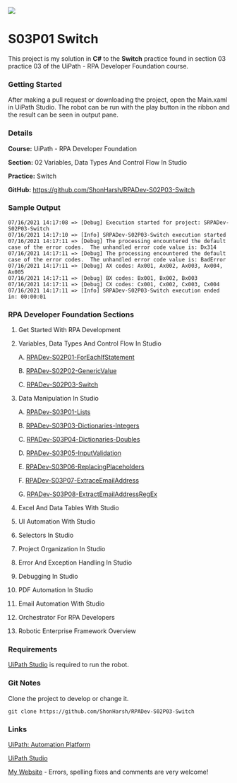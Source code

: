 ![](https://shonharsh.github.io/curriculum-vitae/images/uipath-logo.png)

# S03P01 Switch

This project is my solution in **C#** to the **Switch** practice found in section 03 practice 03 of the UiPath - RPA Developer Foundation course.

### Getting Started

After making a pull request or downloading the project, open the Main.xaml in UiPath Studio.  The robot can be run with the play button in the ribbon and the result can be seen in output pane.

### Details

**Course:** UiPath - RPA Developer Foundation

**Section:** 02 Variables, Data Types And Control Flow In Studio

**Practice:** Switch

**GitHub:** https://github.com/ShonHarsh/RPADev-S02P03-Switch

### Sample Output

```
07/16/2021 14:17:08 => [Debug] Execution started for project: SRPADev-S02P03-Switch
07/16/2021 14:17:10 => [Info] SRPADev-S02P03-Switch execution started
07/16/2021 14:17:11 => [Debug] The processing encountered the default case of the error codes.  The unhandled error code value is: Dx314
07/16/2021 14:17:11 => [Debug] The processing encountered the default case of the error codes.  The unhandled error code value is: BadError
07/16/2021 14:17:11 => [Debug] AX codes: Ax001, Ax002, Ax003, Ax004, Ax005
07/16/2021 14:17:11 => [Debug] BX codes: Bx001, Bx002, Bx003
07/16/2021 14:17:11 => [Debug] CX codes: Cx001, Cx002, Cx003, Cx004
07/16/2021 14:17:11 => [Info] SRPADev-S02P03-Switch execution ended in: 00:00:01
```

### RPA Developer Foundation Sections

1. Get Started With RPA Development

2. Variables, Data Types And Control Flow In Studio

   A. [RPADev-S02P01-ForEachIfStatement](https://github.com/ShonHarsh/RPADev-S02P01-ForEachIfStatement)

   B. [RPADev-S02P02-GenericValue](https://github.com/ShonHarsh/RPADev-S02P02-GenericValue)

   C. [RPADev-S02P03-Switch](https://github.com/ShonHarsh/RPADev-S02P03-Switch)

3. Data Manipulation In Studio

   A. [RPADev-S03P01-Lists](https://github.com/ShonHarsh/RPADev-S03P01-Lists)

   B. [RPADev-S03P03-Dictionaries-Integers](https://github.com/ShonHarsh/RPADev-S03P03-Dictionaries-Integers)

   C. [RPADev-S03P04-Dictionaries-Doubles](https://github.com/ShonHarsh/RPADev-S03P04-Dictionaries-Doubles)

   D. [RPADev-S03P05-InputValidation](https://github.com/ShonHarsh/RPADev-S03P05-InputValidation)

   E. [RPADev-S03P06-ReplacingPlaceholders](https://github.com/ShonHarsh/RPADev-S03P06-ReplacingPlaceholders)

   F. [RPADev-S03P07-ExtraceEmailAddress](https://github.com/ShonHarsh/RPADev-S03P07-ExtraceEmailAddress)

   G. [RPADev-S03P08-ExtractEmailAddressRegEx](https://github.com/ShonHarsh/RPADev-S03P08-ExtractEmailAddressRegEx)

4. Excel And Data Tables With Studio

5. UI Automation With Studio

6. Selectors In Studio

7. Project Organization In Studio

8. Error And Exception Handling In Studio

9. Debugging In Studio

10. PDF Automation In Studio

11. Email Automation With Studio

12. Orchestrator For RPA Developers

13. Robotic Enterprise Framework Overview

### Requirements

[UiPath Studio](https://www.uipath.com/product/studio) is required to run the robot.

### Git Notes

Clone the project to develop or change it.

`git clone https://github.com/ShonHarsh/RPADev-S02P03-Switch`

### Links

[UiPath: Automation Platform](https://www.uipath.com/)

[UiPath Studio](https://www.uipath.com/product/studio)

[My Website](https://shonharsh.github.io/curriculum-vitae/index.html) - Errors, spelling fixes and comments are very welcome!
